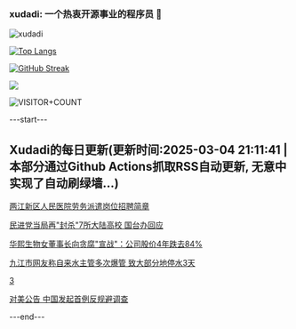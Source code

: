 ### xudadi: 一个热衷开源事业的程序员 👋

![xudadi](https://github-readme-stats-git-masterorgs-github-readme-stats-team.vercel.app/api?username=xudadi)

[![Top Langs](https://github-readme-stats.vercel.app/api/top-langs/?username=xudadi)](https://github.com/anuraghazra/github-readme-stats)

[![GitHub Streak](https://streak-stats.demolab.com?user=xudadi&locale=zh_Hans)](https://git.io/streak-stats)

![](https://raw.githubusercontent.com/xudadi/xudadi/main/assets/github-contribution-grid-snake.svg)

![VISITOR+COUNT](https://komarev.com/ghpvc/?username=xudadi&label=VISITOR+COUNT)


---start---

## Xudadi的每日更新(更新时间:2025-03-04 21:11:41 | 本部分通过Github Actions抓取RSS自动更新, 无意中实现了自动刷绿墙...)

[两江新区人民医院劳务派遣岗位招聘简章](https://www.gongkaoleida.com/article/2308893)

[民进党当局再"封杀"7所大陆高校 国台办回应](https://m.163.com/news/article/JPR058OC000189PS.html)

[华熙生物女董事长向贪腐"宣战"：公司股价4年跌去84%](https://m.163.com/news/article/JPQPUNL20512B07B.html)

[九江市网友称自来水主管多次爆管 致大部分地停水3天](https://m.163.com/news/article/JPQUHF2105561G0D.html)

[3](https://m.163.com/touch/news/sub/domestic)

[对美公告 中国发起首例反规避调查](https://m.163.com/news/article/JPQUBVOK000189PS.html)

---end---

